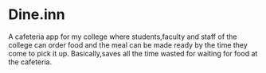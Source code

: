 # Dine.inn
A cafeteria app for my college where students,faculty and staff of the college can order food and the meal can be made ready by the time they come to pick it up.
Basically,saves all the time wasted for waiting for food at the cafeteria. 
